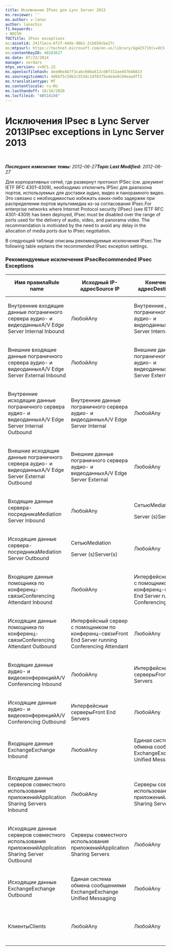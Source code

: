 ```yaml
---
title: Исключения IPsec для Lync Server 2013
ms.reviewer: ''
ms.author: v-lanac
author: lanachin
f1.keywords:
- NOCSH
TOCTitle: IPsec exceptions
ms:assetid: 241f1eca-6f2f-44de-90b1-2cb659cbe27c
ms:mtpsurl: https://technet.microsoft.com/en-us/library/Gg425719(v=OCS.15)
ms:contentKeyID: 48183627
ms.date: 07/23/2014
manager: serdars
mtps_version: v=OCS.15
ms.openlocfilehash: 4ee06e4b7f3cabc606a612cd0f332aed47b46823
ms.sourcegitcommit: 4d6bf5c58b2c553dc1df8375ede4a9cb9eaadff2
ms.translationtype: MT
ms.contentlocale: ru-RU
ms.lasthandoff: 10/16/2020
ms.locfileid: "48514156"
---
```

# <a name="ipsec-exceptions-in-lync-server-2013"></a><span data-ttu-id="abe34-102">Исключения IPsec в Lync Server 2013</span><span class="sxs-lookup"><span data-stu-id="abe34-102">IPsec exceptions in Lync Server 2013</span></span>

<div data-xmlns="http://www.w3.org/1999/xhtml">

<div class="topic" data-xmlns="http://www.w3.org/1999/xhtml" data-msxsl="urn:schemas-microsoft-com:xslt" data-cs="https://msdn.microsoft.com/">

<div data-asp="https://msdn2.microsoft.com/asp">



</div>

<div id="mainSection">

<div id="mainBody">

<span> </span>

<span data-ttu-id="abe34-103">_**Последнее изменение темы:** 2012-06-27_</span><span class="sxs-lookup"><span data-stu-id="abe34-103">_**Topic Last Modified:** 2012-06-27_</span></span>

<span data-ttu-id="abe34-p101">Для корпоративных сетей, где развернут протокол IPSec (см. документ IETF RFC 4301-4309), необходимо отключить IPSec для диапазона портов, используемых для доставки аудио, видео и панорамного видео. Это связано с необходимостью избежать каких-либо задержек при распределении портов мультимедиа из-за согласования IPsec.</span><span class="sxs-lookup"><span data-stu-id="abe34-p101">For enterprise networks where Internet Protocol security (IPsec) (see IETF RFC 4301-4309) has been deployed, IPsec must be disabled over the range of ports used for the delivery of audio, video, and panorama video. The recommendation is motivated by the need to avoid any delay in the allocation of media ports due to IPsec negotiation.</span></span>

<span data-ttu-id="abe34-106">В следующей таблице описаны рекомендуемые исключения IPsec.</span><span class="sxs-lookup"><span data-stu-id="abe34-106">The following table explains the recommended IPsec exception settings.</span></span>

### <a name="recommended-ipsec-exceptions"></a><span data-ttu-id="abe34-107">Рекомендуемые исключения IPsec</span><span class="sxs-lookup"><span data-stu-id="abe34-107">Recommended IPsec Exceptions</span></span>

<table style="width:100%;">
<colgroup>
<col style="width: 14%" />
<col style="width: 14%" />
<col style="width: 14%" />
<col style="width: 14%" />
<col style="width: 14%" />
<col style="width: 14%" />
<col style="width: 14%" />
</colgroup>
<thead>
<tr class="header">
<th><span data-ttu-id="abe34-108">Имя правила</span><span class="sxs-lookup"><span data-stu-id="abe34-108">Rule name</span></span></th>
<th><span data-ttu-id="abe34-109">Исходный IP-адрес</span><span class="sxs-lookup"><span data-stu-id="abe34-109">Source IP</span></span></th>
<th><span data-ttu-id="abe34-110">Конечный IP-адрес</span><span class="sxs-lookup"><span data-stu-id="abe34-110">Destination IP</span></span></th>
<th><span data-ttu-id="abe34-111">Протокол</span><span class="sxs-lookup"><span data-stu-id="abe34-111">Protocol</span></span></th>
<th><span data-ttu-id="abe34-112">Исходный порт</span><span class="sxs-lookup"><span data-stu-id="abe34-112">Source port</span></span></th>
<th><span data-ttu-id="abe34-113">Конечный порт</span><span class="sxs-lookup"><span data-stu-id="abe34-113">Destination port</span></span></th>
<th><span data-ttu-id="abe34-114">Требование проверки подлинности</span><span class="sxs-lookup"><span data-stu-id="abe34-114">Authentication Requirement</span></span></th>
</tr>
</thead>
<tbody>
<tr class="odd">
<td><p><span data-ttu-id="abe34-115">Внутренние входящие данные пограничного сервера аудио- и видеоданных</span><span class="sxs-lookup"><span data-stu-id="abe34-115">A/V Edge Server Internal Inbound</span></span></p></td>
<td><p><span data-ttu-id="abe34-116">Любой</span><span class="sxs-lookup"><span data-stu-id="abe34-116">Any</span></span></p></td>
<td><p><span data-ttu-id="abe34-117">Внутренние данные пограничного сервера аудио- и видеоданных</span><span class="sxs-lookup"><span data-stu-id="abe34-117">A/V Edge Server Internal</span></span></p></td>
<td><p><span data-ttu-id="abe34-118">UDP и TCP</span><span class="sxs-lookup"><span data-stu-id="abe34-118">UDP and TCP</span></span></p></td>
<td><p><span data-ttu-id="abe34-119">Любой</span><span class="sxs-lookup"><span data-stu-id="abe34-119">Any</span></span></p></td>
<td><p><span data-ttu-id="abe34-120">Любой</span><span class="sxs-lookup"><span data-stu-id="abe34-120">Any</span></span></p></td>
<td><p><span data-ttu-id="abe34-121">Не выполнять проверку подлинности</span><span class="sxs-lookup"><span data-stu-id="abe34-121">Do not authenticate</span></span></p></td>
</tr>
<tr class="even">
<td><p><span data-ttu-id="abe34-122">Внешние входящие данные пограничного сервера аудио- и видеоданных</span><span class="sxs-lookup"><span data-stu-id="abe34-122">A/V Edge Server External Inbound</span></span></p></td>
<td><p><span data-ttu-id="abe34-123">Любой</span><span class="sxs-lookup"><span data-stu-id="abe34-123">Any</span></span></p></td>
<td><p><span data-ttu-id="abe34-124">Внешние данные пограничного сервера аудио- и видеоданных</span><span class="sxs-lookup"><span data-stu-id="abe34-124">A/V Edge Server External</span></span></p></td>
<td><p><span data-ttu-id="abe34-125">UDP и TCP</span><span class="sxs-lookup"><span data-stu-id="abe34-125">UDP and TCP</span></span></p></td>
<td><p><span data-ttu-id="abe34-126">Любой</span><span class="sxs-lookup"><span data-stu-id="abe34-126">Any</span></span></p></td>
<td><p><span data-ttu-id="abe34-127">Любой</span><span class="sxs-lookup"><span data-stu-id="abe34-127">Any</span></span></p></td>
<td><p><span data-ttu-id="abe34-128">Не выполнять проверку подлинности</span><span class="sxs-lookup"><span data-stu-id="abe34-128">Do not authenticate</span></span></p></td>
</tr>
<tr class="odd">
<td><p><span data-ttu-id="abe34-129">Внутренние исходящие данные пограничного сервера аудио- и видеоданных</span><span class="sxs-lookup"><span data-stu-id="abe34-129">A/V Edge Server Internal Outbound</span></span></p></td>
<td><p><span data-ttu-id="abe34-130">Внутренние данные пограничного сервера аудио- и видеоданных</span><span class="sxs-lookup"><span data-stu-id="abe34-130">A/V Edge Server Internal</span></span></p></td>
<td><p><span data-ttu-id="abe34-131">Любой</span><span class="sxs-lookup"><span data-stu-id="abe34-131">Any</span></span></p></td>
<td><p><span data-ttu-id="abe34-132">UDP &amp; TCP</span><span class="sxs-lookup"><span data-stu-id="abe34-132">UDP &amp; TCP</span></span></p></td>
<td><p><span data-ttu-id="abe34-133">Любой</span><span class="sxs-lookup"><span data-stu-id="abe34-133">Any</span></span></p></td>
<td><p><span data-ttu-id="abe34-134">Любой</span><span class="sxs-lookup"><span data-stu-id="abe34-134">Any</span></span></p></td>
<td><p><span data-ttu-id="abe34-135">Не выполнять проверку подлинности</span><span class="sxs-lookup"><span data-stu-id="abe34-135">Do not authenticate</span></span></p></td>
</tr>
<tr class="even">
<td><p><span data-ttu-id="abe34-136">Внешние исходящие данные пограничного сервера аудио- и видеоданных</span><span class="sxs-lookup"><span data-stu-id="abe34-136">A/V Edge Server External Outbound</span></span></p></td>
<td><p><span data-ttu-id="abe34-137">Внешние данные пограничного сервера аудио- и видеоданных</span><span class="sxs-lookup"><span data-stu-id="abe34-137">A/V Edge Server External</span></span></p></td>
<td><p><span data-ttu-id="abe34-138">Любой</span><span class="sxs-lookup"><span data-stu-id="abe34-138">Any</span></span></p></td>
<td><p><span data-ttu-id="abe34-139">UDP и TCP</span><span class="sxs-lookup"><span data-stu-id="abe34-139">UDP and TCP</span></span></p></td>
<td><p><span data-ttu-id="abe34-140">Любой</span><span class="sxs-lookup"><span data-stu-id="abe34-140">Any</span></span></p></td>
<td><p><span data-ttu-id="abe34-141">Любой</span><span class="sxs-lookup"><span data-stu-id="abe34-141">Any</span></span></p></td>
<td><p><span data-ttu-id="abe34-142">Не выполнять проверку подлинности</span><span class="sxs-lookup"><span data-stu-id="abe34-142">Do not authenticate</span></span></p></td>
</tr>
<tr class="odd">
<td><p><span data-ttu-id="abe34-143">Входящие данные сервера-посредника</span><span class="sxs-lookup"><span data-stu-id="abe34-143">Mediation Server Inbound</span></span></p></td>
<td><p><span data-ttu-id="abe34-144">Любой</span><span class="sxs-lookup"><span data-stu-id="abe34-144">Any</span></span></p></td>
<td><p><span data-ttu-id="abe34-145">Сетью</span><span class="sxs-lookup"><span data-stu-id="abe34-145">Mediation</span></span></p>
<p><span data-ttu-id="abe34-146">Server (s)</span><span class="sxs-lookup"><span data-stu-id="abe34-146">Server(s)</span></span></p></td>
<td><p><span data-ttu-id="abe34-147">UDP и TCP</span><span class="sxs-lookup"><span data-stu-id="abe34-147">UDP and TCP</span></span></p></td>
<td><p><span data-ttu-id="abe34-148">Любой</span><span class="sxs-lookup"><span data-stu-id="abe34-148">Any</span></span></p></td>
<td><p><span data-ttu-id="abe34-149">Любой</span><span class="sxs-lookup"><span data-stu-id="abe34-149">Any</span></span></p></td>
<td><p><span data-ttu-id="abe34-150">Не выполнять проверку подлинности</span><span class="sxs-lookup"><span data-stu-id="abe34-150">Do not authenticate</span></span></p></td>
</tr>
<tr class="even">
<td><p><span data-ttu-id="abe34-151">Исходящие данные сервера-посредника</span><span class="sxs-lookup"><span data-stu-id="abe34-151">Mediation Server Outbound</span></span></p></td>
<td><p><span data-ttu-id="abe34-152">Сетью</span><span class="sxs-lookup"><span data-stu-id="abe34-152">Mediation</span></span></p>
<p><span data-ttu-id="abe34-153">Server (s)</span><span class="sxs-lookup"><span data-stu-id="abe34-153">Server(s)</span></span></p></td>
<td><p><span data-ttu-id="abe34-154">Любой</span><span class="sxs-lookup"><span data-stu-id="abe34-154">Any</span></span></p></td>
<td><p><span data-ttu-id="abe34-155">UDP и TCP</span><span class="sxs-lookup"><span data-stu-id="abe34-155">UDP and TCP</span></span></p></td>
<td><p><span data-ttu-id="abe34-156">Любой</span><span class="sxs-lookup"><span data-stu-id="abe34-156">Any</span></span></p></td>
<td><p><span data-ttu-id="abe34-157">Любой</span><span class="sxs-lookup"><span data-stu-id="abe34-157">Any</span></span></p></td>
<td><p><span data-ttu-id="abe34-158">Не выполнять проверку подлинности</span><span class="sxs-lookup"><span data-stu-id="abe34-158">Do not authenticate</span></span></p></td>
</tr>
<tr class="odd">
<td><p><span data-ttu-id="abe34-159">Входящие данные помощника по конференц-связи</span><span class="sxs-lookup"><span data-stu-id="abe34-159">Conferencing Attendant Inbound</span></span></p></td>
<td><p><span data-ttu-id="abe34-160">Любой</span><span class="sxs-lookup"><span data-stu-id="abe34-160">Any</span></span></p></td>
<td><p><span data-ttu-id="abe34-161">Интерфейсный сервер с помощником по конференц-связи</span><span class="sxs-lookup"><span data-stu-id="abe34-161">Front End Server running Conferencing Attendant</span></span></p></td>
<td><p><span data-ttu-id="abe34-162">UDP и TCP</span><span class="sxs-lookup"><span data-stu-id="abe34-162">UDP and TCP</span></span></p></td>
<td><p><span data-ttu-id="abe34-163">Любой</span><span class="sxs-lookup"><span data-stu-id="abe34-163">Any</span></span></p></td>
<td><p><span data-ttu-id="abe34-164">Любой</span><span class="sxs-lookup"><span data-stu-id="abe34-164">Any</span></span></p></td>
<td><p><span data-ttu-id="abe34-165">Не выполнять проверку подлинности</span><span class="sxs-lookup"><span data-stu-id="abe34-165">Do not authenticate</span></span></p></td>
</tr>
<tr class="even">
<td><p><span data-ttu-id="abe34-166">Исходящие данные помощника по конференц-связи</span><span class="sxs-lookup"><span data-stu-id="abe34-166">Conferencing Attendant Outbound</span></span></p></td>
<td><p><span data-ttu-id="abe34-167">Интерфейсный сервер с помощником по конференц-связи</span><span class="sxs-lookup"><span data-stu-id="abe34-167">Front End Server running Conferencing Attendant</span></span></p></td>
<td><p><span data-ttu-id="abe34-168">Любой</span><span class="sxs-lookup"><span data-stu-id="abe34-168">Any</span></span></p></td>
<td><p><span data-ttu-id="abe34-169">UDP и TCP</span><span class="sxs-lookup"><span data-stu-id="abe34-169">UDP and TCP</span></span></p></td>
<td><p><span data-ttu-id="abe34-170">Любой</span><span class="sxs-lookup"><span data-stu-id="abe34-170">Any</span></span></p></td>
<td><p><span data-ttu-id="abe34-171">Любой</span><span class="sxs-lookup"><span data-stu-id="abe34-171">Any</span></span></p></td>
<td><p><span data-ttu-id="abe34-172">Не выполнять проверку подлинности</span><span class="sxs-lookup"><span data-stu-id="abe34-172">Do not authenticate</span></span></p></td>
</tr>
<tr class="odd">
<td><p><span data-ttu-id="abe34-173">Входящие данные аудио- и видеоконференций</span><span class="sxs-lookup"><span data-stu-id="abe34-173">A/V Conferencing Inbound</span></span></p></td>
<td><p><span data-ttu-id="abe34-174">Любой</span><span class="sxs-lookup"><span data-stu-id="abe34-174">Any</span></span></p></td>
<td><p><span data-ttu-id="abe34-175">Интерфейсные серверы</span><span class="sxs-lookup"><span data-stu-id="abe34-175">Front End Servers</span></span></p></td>
<td><p><span data-ttu-id="abe34-176">UDP и TCP</span><span class="sxs-lookup"><span data-stu-id="abe34-176">UDP and TCP</span></span></p></td>
<td><p><span data-ttu-id="abe34-177">Любой</span><span class="sxs-lookup"><span data-stu-id="abe34-177">Any</span></span></p></td>
<td><p><span data-ttu-id="abe34-178">Любой</span><span class="sxs-lookup"><span data-stu-id="abe34-178">Any</span></span></p></td>
<td><p><span data-ttu-id="abe34-179">Не выполнять проверку подлинности</span><span class="sxs-lookup"><span data-stu-id="abe34-179">Do not authenticate</span></span></p></td>
</tr>
<tr class="even">
<td><p><span data-ttu-id="abe34-180">Исходящие данные аудио- и видеоконференций</span><span class="sxs-lookup"><span data-stu-id="abe34-180">A/V Conferencing Outbound</span></span></p></td>
<td><p><span data-ttu-id="abe34-181">Интерфейсные серверы</span><span class="sxs-lookup"><span data-stu-id="abe34-181">Front End Servers</span></span></p></td>
<td><p><span data-ttu-id="abe34-182">Любой</span><span class="sxs-lookup"><span data-stu-id="abe34-182">Any</span></span></p></td>
<td><p><span data-ttu-id="abe34-183">UDP и TCP</span><span class="sxs-lookup"><span data-stu-id="abe34-183">UDP and TCP</span></span></p></td>
<td><p><span data-ttu-id="abe34-184">Любой</span><span class="sxs-lookup"><span data-stu-id="abe34-184">Any</span></span></p></td>
<td><p><span data-ttu-id="abe34-185">Любой</span><span class="sxs-lookup"><span data-stu-id="abe34-185">Any</span></span></p></td>
<td><p><span data-ttu-id="abe34-186">Не выполнять проверку подлинности</span><span class="sxs-lookup"><span data-stu-id="abe34-186">Do not authenticate</span></span></p></td>
</tr>
<tr class="odd">
<td><p><span data-ttu-id="abe34-187">Входящие данные Exchange</span><span class="sxs-lookup"><span data-stu-id="abe34-187">Exchange Inbound</span></span></p></td>
<td><p><span data-ttu-id="abe34-188">Любой</span><span class="sxs-lookup"><span data-stu-id="abe34-188">Any</span></span></p></td>
<td><p><span data-ttu-id="abe34-189">Единая система обмена сообщениями Exchange</span><span class="sxs-lookup"><span data-stu-id="abe34-189">Exchange Unified Messaging</span></span></p></td>
<td><p><span data-ttu-id="abe34-190">UDP и TCP</span><span class="sxs-lookup"><span data-stu-id="abe34-190">UDP and TCP</span></span></p></td>
<td><p><span data-ttu-id="abe34-191">Любой</span><span class="sxs-lookup"><span data-stu-id="abe34-191">Any</span></span></p></td>
<td><p><span data-ttu-id="abe34-192">Любой</span><span class="sxs-lookup"><span data-stu-id="abe34-192">Any</span></span></p></td>
<td><p><span data-ttu-id="abe34-193">Не выполнять проверку подлинности</span><span class="sxs-lookup"><span data-stu-id="abe34-193">Do not authenticate</span></span></p></td>
</tr>
<tr class="even">
<td><p><span data-ttu-id="abe34-194">Входящие данные серверов совместного использования приложений</span><span class="sxs-lookup"><span data-stu-id="abe34-194">Application Sharing Servers Inbound</span></span></p></td>
<td><p><span data-ttu-id="abe34-195">Любой</span><span class="sxs-lookup"><span data-stu-id="abe34-195">Any</span></span></p></td>
<td><p><span data-ttu-id="abe34-196">Серверы совместного использования приложений</span><span class="sxs-lookup"><span data-stu-id="abe34-196">Application Sharing Servers</span></span></p></td>
<td><p><span data-ttu-id="abe34-197">TCP</span><span class="sxs-lookup"><span data-stu-id="abe34-197">TCP</span></span></p></td>
<td><p><span data-ttu-id="abe34-198">Любой</span><span class="sxs-lookup"><span data-stu-id="abe34-198">Any</span></span></p></td>
<td><p><span data-ttu-id="abe34-199">Любой</span><span class="sxs-lookup"><span data-stu-id="abe34-199">Any</span></span></p></td>
<td><p><span data-ttu-id="abe34-200">Не выполнять проверку подлинности</span><span class="sxs-lookup"><span data-stu-id="abe34-200">Do not authenticate</span></span></p></td>
</tr>
<tr class="odd">
<td><p><span data-ttu-id="abe34-201">Исходящие данные серверов совместного использования приложений</span><span class="sxs-lookup"><span data-stu-id="abe34-201">Application Sharing Server Outbound</span></span></p></td>
<td><p><span data-ttu-id="abe34-202">Серверы совместного использования приложений</span><span class="sxs-lookup"><span data-stu-id="abe34-202">Application Sharing Servers</span></span></p></td>
<td><p><span data-ttu-id="abe34-203">Любой</span><span class="sxs-lookup"><span data-stu-id="abe34-203">Any</span></span></p></td>
<td><p><span data-ttu-id="abe34-204">TCP</span><span class="sxs-lookup"><span data-stu-id="abe34-204">TCP</span></span></p></td>
<td><p><span data-ttu-id="abe34-205">Любой</span><span class="sxs-lookup"><span data-stu-id="abe34-205">Any</span></span></p></td>
<td><p><span data-ttu-id="abe34-206">Любой</span><span class="sxs-lookup"><span data-stu-id="abe34-206">Any</span></span></p></td>
<td><p><span data-ttu-id="abe34-207">Не выполнять проверку подлинности</span><span class="sxs-lookup"><span data-stu-id="abe34-207">Do not authenticate</span></span></p></td>
</tr>
<tr class="even">
<td><p><span data-ttu-id="abe34-208">Исходящие данные Exchange</span><span class="sxs-lookup"><span data-stu-id="abe34-208">Exchange Outbound</span></span></p></td>
<td><p><span data-ttu-id="abe34-209">Единая система обмена сообщениями Exchange</span><span class="sxs-lookup"><span data-stu-id="abe34-209">Exchange Unified Messaging</span></span></p></td>
<td><p><span data-ttu-id="abe34-210">Любой</span><span class="sxs-lookup"><span data-stu-id="abe34-210">Any</span></span></p></td>
<td><p><span data-ttu-id="abe34-211">UDP и TCP</span><span class="sxs-lookup"><span data-stu-id="abe34-211">UDP and TCP</span></span></p></td>
<td><p><span data-ttu-id="abe34-212">Любой</span><span class="sxs-lookup"><span data-stu-id="abe34-212">Any</span></span></p></td>
<td><p><span data-ttu-id="abe34-213">Любой</span><span class="sxs-lookup"><span data-stu-id="abe34-213">Any</span></span></p></td>
<td><p><span data-ttu-id="abe34-214">Не выполнять проверку подлинности</span><span class="sxs-lookup"><span data-stu-id="abe34-214">Do not authenticate</span></span></p></td>
</tr>
<tr class="odd">
<td><p><span data-ttu-id="abe34-215">Клиенты</span><span class="sxs-lookup"><span data-stu-id="abe34-215">Clients</span></span></p></td>
<td><p><span data-ttu-id="abe34-216">Любой</span><span class="sxs-lookup"><span data-stu-id="abe34-216">Any</span></span></p></td>
<td><p><span data-ttu-id="abe34-217">Любой</span><span class="sxs-lookup"><span data-stu-id="abe34-217">Any</span></span></p></td>
<td><p><span data-ttu-id="abe34-218">ПРОТОКОЛА</span><span class="sxs-lookup"><span data-stu-id="abe34-218">UDP</span></span></p></td>
<td><p><span data-ttu-id="abe34-219">Указанный диапазон портов мультимедиа</span><span class="sxs-lookup"><span data-stu-id="abe34-219">Specified media port range</span></span></p></td>
<td><p><span data-ttu-id="abe34-220">Любой</span><span class="sxs-lookup"><span data-stu-id="abe34-220">Any</span></span></p></td>
<td><p><span data-ttu-id="abe34-221">Не выполнять проверку подлинности</span><span class="sxs-lookup"><span data-stu-id="abe34-221">Do not authenticate</span></span></p></td>
</tr>
</tbody>
</table>


</div>

<span> </span>

</div>

</div>

</div>

